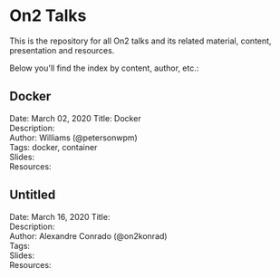 # On2 Talks
This is the repository for all On2 talks and its related material, content, presentation and resources.  

Below you'll find the index by content, author, etc.:  

## Docker
Date: March 02, 2020 
Title: Docker  
Description:  
Author: Williams (@petersonwpm)  
Tags: docker, container  
Slides:  
Resources:  

## Untitled
Date: March 16, 2020 
Title:   
Description:  
Author: Alexandre Conrado (@on2konrad)  
Tags:  
Slides:  
Resources: 
